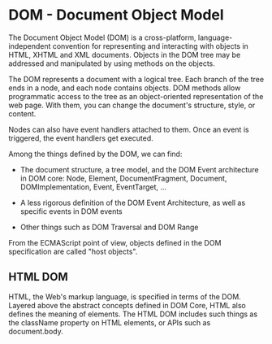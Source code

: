 # DOM - Document Object Model

The Document Object Model (DOM) is a cross-platform, language-independent convention for representing and interacting with objects in HTML, XHTML and XML documents. Objects in the DOM tree may be addressed and manipulated by using methods on the objects.

The DOM represents a document with a logical tree. Each branch of the tree ends in a node, and each node contains objects. DOM methods allow programmatic access to the tree as an object-oriented representation of the web page. With them, you can change the document's structure, style, or content.

Nodes can also have event handlers attached to them. Once an event is triggered, the event handlers get executed.

Among the things defined by the DOM, we can find:

* The document structure, a tree model, and the DOM Event architecture in DOM core: Node, Element, DocumentFragment, Document, DOMImplementation, Event, EventTarget, …

* A less rigorous definition of the DOM Event Architecture, as well as specific events in DOM events

* Other things such as DOM Traversal and DOM Range

From the ECMAScript point of view, objects defined in the DOM specification are called "host objects".

## HTML DOM

HTML, the Web's markup language, is specified in terms of the DOM. Layered above the abstract concepts defined in DOM Core, HTML also defines the meaning of elements. The HTML DOM includes such things as the className property on HTML elements, or APIs such as document.body.
